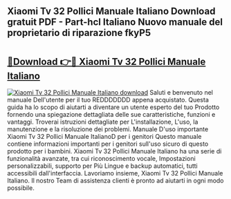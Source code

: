 ## Xiaomi Tv 32 Pollici Manuale Italiano Download gratuit PDF - Part-hcl Italiano Nuovo manuale del proprietario di riparazione fkyP5

# <h2><a href="http://dfalmo.blite.top/?on=Xiaomi+Tv+32+Pollici+Manuale+Italiano">🔗Download 👉🔴 Xiaomi Tv 32 Pollici Manuale Italiano</a></h2>

[![Xiaomi Tv 32 Pollici Manuale Italiano download](https://i.imgur.com/lujVjoI.png)](http://dfalmo.blite.top/?on=Xiaomi+Tv+32+Pollici+Manuale+Italiano)
Saluti e benvenuto nel manuale Dell'utente per il tuo REDDDDDDD appena acquistato. Questa guida ha lo scopo di aiutarti a diventare un utente esperto del tuo Prodotto fornendo una spiegazione dettagliata delle sue caratteristiche, funzioni e vantaggi. Troverai istruzioni dettagliate per L'installazione, L'uso, la manutenzione e la risoluzione dei problemi. Manuale D'uso importante Xiaomi Tv 32 Pollici Manuale ItalianoD per i genitori Questo manuale contiene informazioni importanti per i genitori sull'uso sicuro di questo prodotto per i bambini. Xiaomi Tv 32 Pollici Manuale Italiano ha una serie di funzionalità avanzate, tra cui riconoscimento vocale, Impostazioni personalizzabili, supporto per Più Lingue e backup automatici, tutti accessibili dall'interfaccia. Lavoriamo insieme, Xiaomi Tv 32 Pollici Manuale Italiano. Il nostro Team di assistenza clienti è pronto ad aiutarti in ogni modo possibile.
